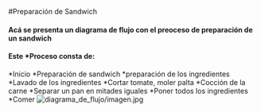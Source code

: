 #Preparación de Sandwich
#### Acá se presenta un diagrama de flujo con el preoceso de preparación de un sandwich

#### Este *Proceso consta de:

*Inicio
*Preparación de sandwich
*preparación de los ingredientes
*Lavado de los ingredientes
*Cortar tomate, moler palta
*Cocción de la carne 
*Separar un pan en mitades iguales
*Poner todos los ingredientes
*Comer
![diagrama_de_flujo/imagen.jpg](img/diagrama_de_flujo/imagen.jpg)